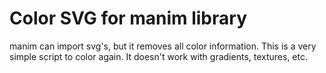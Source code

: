 # Color SVG for manim library

manim can import svg's, but it removes all color information. This is a very simple script to color again. It doesn't work with gradients, textures, etc.
